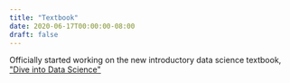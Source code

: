 ```yaml
---
title: "Textbook"
date: 2020-06-17T00:00:00-08:00
draft: false
---
```


Officially started working on the new introductory data science textbook, ["Dive into Data Science"](http://diveintods.com)